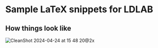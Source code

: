 # Sample LaTeX snippets for LDLAB

## How things look like
![CleanShot 2024-04-24 at 15 48 20@2x](https://github.com/junukwon7/ldlab/assets/48399106/819cae25-da15-499d-92e7-c1512b92f4d8)
